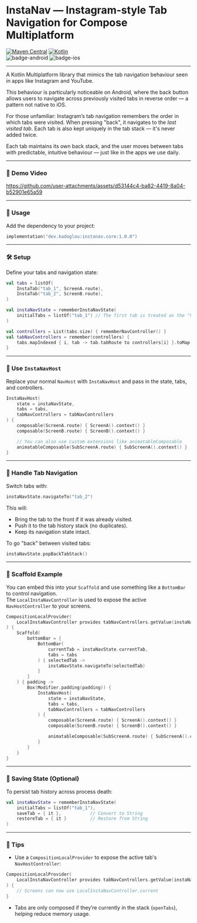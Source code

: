 # InstaNav — Instagram-style Tab Navigation for Compose Multiplatform

[![Maven Central](https://img.shields.io/maven-central/v/dev.kadoglou/instanav.core?label=maven%20central)](https://central.sonatype.com/artifact/dev.kadoglou/instanav.core)
[![Kotlin](https://img.shields.io/badge/Kotlin-2.0.20-blue.svg?style=flat&logo=kotlin)](https://kotlinlang.org)  
![badge-android](http://img.shields.io/badge/platform-android-6EDB8D.svg?style=flat) ![badge-ios](http://img.shields.io/badge/platform-ios-AAAAFF.svg?style=flat)

---

A Kotlin Multiplatform library that mimics the tab navigation behaviour seen in apps like Instagram and YouTube.

This behaviour is particularly noticeable on Android, where the back button allows users to navigate across previously visited tabs in reverse order — a pattern not native to iOS.

For those unfamiliar: Instagram’s tab navigation remembers the order in which tabs were visited. When pressing "back", it navigates to the *last visited tab*. Each tab is also kept uniquely in the tab stack — it's never added twice.

Each tab maintains its own back stack, and the user moves between tabs with predictable, intuitive behaviour — just like in the apps we use daily.

---

### 🎥 Demo Video

https://github.com/user-attachments/assets/d53144c4-ba82-4419-8a04-b52901e65a59

---

### 🚀 Usage

Add the dependency to your project:

```kotlin
implementation("dev.kadoglou:instanav.core:1.0.0")
```

---

### 🛠️ Setup

Define your tabs and navigation state:

```kotlin
val tabs = listOf(
    InstaTab("tab_1", ScreenA.route),
    InstaTab("tab_2", ScreenB.route),
)

val instaNavState = rememberInstaNavState(
    initialTabs = listOf("tab_1") // The first tab is treated as the "home tab"
)

val controllers = List(tabs.size) { rememberNavController() }
val tabNavControllers = remember(controllers) {
    tabs.mapIndexed { i, tab -> tab.tabRoute to controllers[i] }.toMap()
}
```

---

### 🧩 Use `InstaNavHost`

Replace your normal `NavHost` with `InstaNavHost` and pass in the state, tabs, and controllers.

```kotlin
InstaNavHost(
    state = instaNavState,
    tabs = tabs,
    tabNavControllers = tabNavControllers
) {
    composable(ScreenA.route) { ScreenA().context() }
    composable(ScreenB.route) { ScreenB().context() }

    // You can also use custom extensions like animatableComposable
    animatableComposable(SubScreenA.route) { SubScreenA().context() }
}
```

---

### 🧭 Handle Tab Navigation

Switch tabs with:

```kotlin
instaNavState.navigateTo("tab_2")
```

This will:
- Bring the tab to the front if it was already visited.
- Push it to the tab history stack (no duplicates).
- Keep its navigation state intact.

To go "back" between visited tabs:

```kotlin
instaNavState.popBackTabStack()
```

---

### 🧱 Scaffold Example

You can embed this into your `Scaffold` and use something like a `BottomBar` to control navigation.  
The `LocalInstaNavController` is used to expose the active `NavHostController` to your screens.

```kotlin
CompositionLocalProvider(
    LocalInstaNavController provides tabNavControllers.getValue(instaNavState.currentTab)
) {
    Scaffold(
        bottomBar = {
            BottomBar(
                currentTab = instaNavState.currentTab,
                tabs = tabs
            ) { selectedTab ->
                instaNavState.navigateTo(selectedTab)
            }
        }
    ) { padding ->
        Box(Modifier.padding(padding)) {
            InstaNavHost(
                state = instaNavState,
                tabs = tabs,
                tabNavControllers = tabNavControllers
            ) {
                composable(ScreenA.route) { ScreenA().context() }
                composable(ScreenB.route) { ScreenB().context() }

                animatableComposable(SubScreenA.route) { SubScreenA().context() }
            }
        }
    }
}
```

---

### 💾 Saving State (Optional)

To persist tab history across process death:

```kotlin
val instaNavState = rememberInstaNavState(
    initialTabs = listOf("tab_1"),
    saveTab = { it },           // Convert to String
    restoreTab = { it }         // Restore from String
)
```

---

### 🧪 Tips

- Use a `CompositionLocalProvider` to expose the active tab's `NavHostController`:

```kotlin
CompositionLocalProvider(
    LocalInstaNavController provides tabNavControllers.getValue(instaNavState.currentTab)
) {
    // Screens can now use LocalInstaNavController.current
}
```

- Tabs are only composed if they’re currently in the stack (`openTabs`), helping reduce memory usage.
